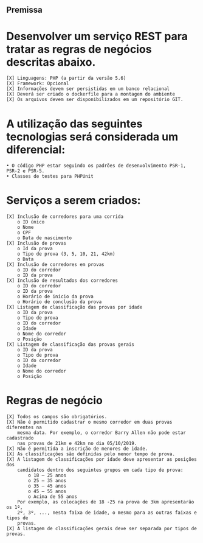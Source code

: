 ## Premissa

# Desenvolver um serviço REST para tratar as regras de negócios descritas abaixo.
	[X] Linguagens: PHP (a partir da versão 5.6)
	[X] Framework: Opcional
	[X] Informações devem ser persistidas em um banco relacional
	[X] Deverá ser criado o dockerfile para a montagem do ambiente
	[X] Os arquivos devem ser disponibilizados em um repositório GIT.

# A utilização das seguintes tecnologias será considerada um diferencial:
	• O código PHP estar seguindo os padrões de desenvolvimento PSR-1, PSR-2 e PSR-5.
	• Classes de testes para PHPUnit

# Serviços a serem criados:
	[X] Inclusão de corredores para uma corrida
		o ID único
		o Nome
		o CPF
		o Data de nascimento
	[X] Inclusão de provas
		o Id da prova
		o Tipo de prova (3, 5, 10, 21, 42km)
		o Data
	[X] Inclusão de corredores em provas
		o ID do corredor
		o ID da prova
	[X] Inclusão de resultados dos corredores
		o ID do corredor
		o ID da prova
		o Horário de início da prova
		o Horário de conclusão da prova
	[X] Listagem de classificação das provas por idade
		o ID da prova
		o Tipo de prova
		o ID do corredor
		o Idade
		o Nome do corredor
		o Posição
	[X] Listagem de classificação das provas gerais
		o ID da prova
		o Tipo de prova
		o ID do corredor
		o Idade
		o Nome do corredor
		o Posição

# Regras de negócio
	[X] Todos os campos são obrigatórios.
	[X] Não é permitido cadastrar o mesmo corredor em duas provas diferentes na
		mesma data. Por exemplo, o corredor Barry Allen não pode estar cadastrado
		nas provas de 21km e 42km no dia 05/10/2019.
	[X] Não é permitida a inscrição de menores de idade.
	[X] As classificações são definidas pelo menor tempo de prova.
	[X] A listagem de classificações por idade deve apresentar as posições dos
		candidatos dentro dos seguintes grupos em cada tipo de prova:
			o 18 – 25 anos
			o 25 – 35 anos
			o 35 – 45 anos
			o 45 – 55 anos
			o Acima de 55 anos
		Por exemplo, as colocações de 18 -25 na prova de 3km apresentarão os 1º,
		2º, 3º, ..., nesta faixa de idade, o mesmo para as outras faixas e tipos de
		provas.
	[X] A listagem de classificações gerais deve ser separada por tipos de provas.